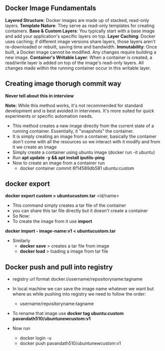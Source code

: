 ## Docker Image Fundamentals

**Layered Structure**: Docker images are made up of stacked, read-only layers.
**Template Nature**: They serve as read-only templates for creating containers.
**Base & Custom Layers**: You typically start with a base image and add your application's specific layers on top.
**Layer Caching**: Docker uses caching; if different image versions share layers, those layers aren't re-downloaded or rebuilt, saving time and bandwidth.
**Immutability**: Once built, a Docker image cannot be modified. Any changes require building a new image.
**Container's Writable Layer**: When a container is created, a read/write layer is added on top of the image's read-only layers. All changes made within the running container occur in this writable layer.

## Creating image thorugh commit way
**Never tell about this in interview**

**Note:** While this method works, it's not recommended for standard development and is best avoided in interviews. It's more suited for quick experiments or specific automation needs.
- This method creates a new image directly from the current state of a running container. Essentially, it "snapshots" the container.
- It is simply creating an image from a container, basically the container don't come with all the resources so we interact with it modify and from it we create an image
- Simply create a container using ubuntu image (docker run -it ubuntu)
- Run **apt update -y && apt install iputils-ping**
- Now to create an image from a container run
    -  docker container commit 6f14589db581    ubuntu:custom
                              <container-id>  <image name:tag>
                                 <or name>
## docker export 

**docker export custom > ubuntucustom.tar**
              <id/name>
- This command simply creates a tar file of the container
- you can share this tar file directly but it doesn't create a container
- So Now:
- To create the image from it use **import**

**docker import - image-name:v1 < ubuntucustom.tar**

- Similarly
    - **docker save** > creates a tar file from image
    - **docker load** > loading a image from tar file
## Docker push and pull into registry
- registry url format
            docker.i/username/repositoryname:tagname
- In local machine we can save the image name whatever we want but where as while pushing into registry we need to follow the order:
    - username/repositoryname:tagname

- To rename that image use
        **docker tag ubuntu:custom pavandath510/ubuntunewcustom:v1**

- Now run 
    - docker login -u <username>
    - docker push pavandath510/ubuntunewcustom:v1
